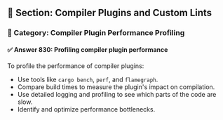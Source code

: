 ## 📘 Section: Compiler Plugins and Custom Lints  
### 🔹 Category: Compiler Plugin Performance Profiling  
#### ✅ Answer 830: Profiling compiler plugin performance

To profile the performance of compiler plugins:

- Use tools like `cargo bench`, `perf`, and `flamegraph`.
- Compare build times to measure the plugin's impact on compilation.
- Use detailed logging and profiling to see which parts of the code are slow.
- Identify and optimize performance bottlenecks.
